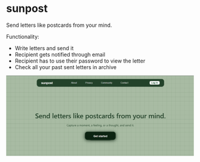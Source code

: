 # sunpost
Send letters like postcards from your mind.

Functionality:<br>
- Write letters and send it<br>
- Recipient gets notified through email<br>
- Recipient has to use their password to view the letter<br>
- Check all your past sent letters in archive

![Sunpost Preview](./asset/sunpost.png)

